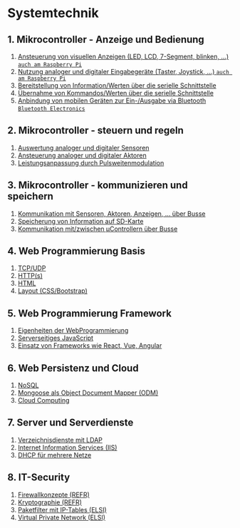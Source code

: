 # Systemtechnik

## 1. Mikrocontroller - Anzeige und Bedienung

1. [Ansteuerung von visuellen Anzeigen (LED, LCD, 7-Segment, blinken, ...) `auch am Raspberry Pi`](./thema01-03/README.md)
2. [Nutzung analoger und digitaler Eingabegeräte (Taster, Joystick, ...) `auch am Raspberry Pi`](./thema01-03/README.md)
3. [Bereitstellung von Information/Werten über die serielle Schnittstelle](./thema01-03/README.md)
4. [Übernahme von Kommandos/Werten über die serielle Schnittstelle](./thema01-03/README.md)
5. [Anbindung von mobilen Geräten zur Ein-/Ausgabe via Bluetooth `Bluetooth Electronics`](./thema01-03/README.md)

## 2. Mikrocontroller - steuern und regeln

1. [Auswertung analoger und digitaler Sensoren](./thema01-03/README.md)
2. [Ansteuerung analoger und digitaler Aktoren](./thema01-03/README.md)
3. [Leistungsanpassung durch Pulsweitenmodulation](./thema01-03/README.md)

## 3. Mikrocontroller - kommunizieren und speichern

1. [Kommunikation mit Sensoren, Aktoren, Anzeigen, ... über Busse](./thema01-03/README.md)
2. [Speicherung von Information auf SD-Karte](./thema01-03/README.md)
3. [Kommunikation mit/zwischen µControllern über Busse](./thema01-03/README.md)

## 4. Web Programmierung Basis

1. [TCP/UDP]()
2. [HTTP(s)]()
3. [HTML]()
4. [Layout (CSS/Bootstrap)]()

## 5. Web Programmierung Framework

1. [Eigenheiten der WebProgrammierung]()
2. [Serverseitiges JavaScript]()
3. [Einsatz von Frameworks wie React, Vue, Angular]()

## 6. Web Persistenz und Cloud

1. [NoSQL]()
2. [Mongoose als Object Document Mapper (ODM)]()
3. [Cloud Computing]()

## 7. Server und Serverdienste

1. [Verzeichnisdienste mit LDAP](./thema07/kap01.md)
2. [Internet Information Services (IIS)](./thema07/kap02.md)
3. [DHCP für mehrere Netze](./thema07/kap03.md)

## 8. IT-Security

1. [Firewallkonzepte (REFR)]()
2. [Kryptographie (REFR)]()
3. [Paketfilter mit IP-Tables (ELSI)](./thema08/kap03.md)
4. [Virtual Private Network (ELSI)](./thema08/kap04.md)
